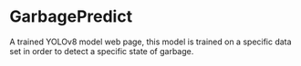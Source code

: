 # GarbagePredict

A trained YOLOv8 model web page, this model is trained on a specific data set in order to detect a specific state of garbage.

